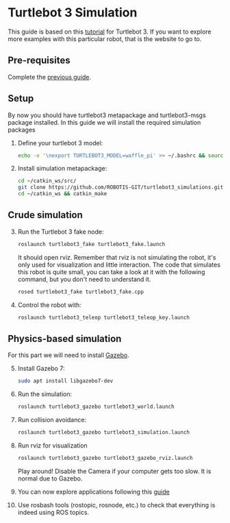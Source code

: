 # Turtlebot 3 Simulation

This guide is based on this [tutorial](http://emanual.robotis.com/docs/en/platform/turtlebot3/overview/) for Turtlebot 3. If you want to explore more examples with this particular robot, that is the website to go to.

## Pre-requisites

Complete the [previous guide](getting_started.md).

## Setup

By now you should have turtlebot3 metapackage and turtlebot3-msgs package installed. In this guide we will install the required simulation packages

1. Define your turtlebot 3 model:

    ```bash
    echo -e '\nexport TURTLEBOT3_MODEL=waffle_pi' >> ~/.bashrc && source ~/.bashrc
    ```

2. Install simulation metapackage:

    ```bash
    cd ~/catkin_ws/src/
    git clone https://github.com/ROBOTIS-GIT/turtlebot3_simulations.git
    cd ~/catkin_ws && catkin_make
    ```

## Crude simulation

3. Run the Turtlebot 3 fake node:

    ```bash
    roslaunch turtlebot3_fake turtlebot3_fake.launch
    ```

    It should open rviz. Remember that rviz is not simulating the robot, it's only used for visualization and little interaction. The code that simulates this robot is quite small, you can take a look at it with the following command, but you don't need to understand it.

    ```bash
    rosed turtlebot3_fake turtlebot3_fake.cpp
    ```

4. Control the robot with:

    ```bash
    roslaunch turtlebot3_teleop turtlebot3_teleop_key.launch
    ```

## Physics-based simulation

For this part we will need to install [Gazebo](http://gazebosim.org/).

5. Install Gazebo 7:

    ```bash
    sudo apt install libgazebo7-dev
    ```

6. Run the simulation:

    ```bash
    roslaunch turtlebot3_gazebo turtlebot3_world.launch
    ```

7. Run collision avoidance:

    ```bash
    roslaunch turtlebot3_gazebo turtlebot3_simulation.launch
    ```

8. Run rviz for visualization

    ```bash
    roslaunch turtlebot3_gazebo turtlebot3_gazebo_rviz.launch
    ```

    Play around! Disable the Camera if your computer gets too slow. It is normal due to Gazebo.

9. You can now explore applications following this [guide](http://emanual.robotis.com/docs/en/platform/turtlebot3/simulation/#virtual-slam-with-turtlebot3)

10. Use rosbash tools (rostopic, rosnode, etc.) to check that everything is indeed using ROS topics.
